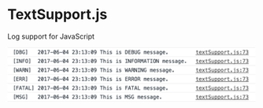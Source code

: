 # TextSupport.js
Log support for JavaScript

![ScreenShot](https://github.com/FL1NE/TextSupport.js/blob/master/screenshot.png "ScreenShot")